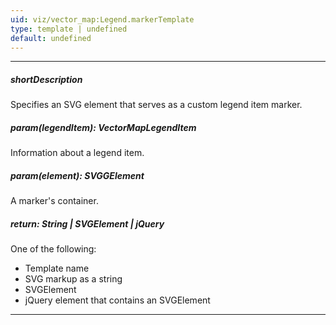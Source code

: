 ```yaml
---
uid: viz/vector_map:Legend.markerTemplate
type: template | undefined
default: undefined
---
```

---
##### shortDescription
Specifies an SVG element that serves as a custom legend item marker.

##### param(legendItem): VectorMapLegendItem
Information about a legend item.

##### param(element): SVGGElement
A marker's container.

##### return: String | SVGElement | jQuery
One of the following:

- Template name
- SVG markup as a string
- SVGElement
- jQuery element that contains an SVGElement

---
